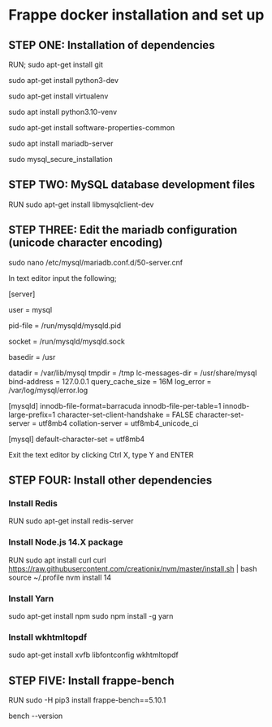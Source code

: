 # Frappe docker installation and set up

## STEP ONE: Installation of dependencies
RUN;
sudo apt-get install git

sudo apt-get install python3-dev

sudo apt-get install virtualenv

sudo apt install python3.10-venv

sudo apt-get install software-properties-common

sudo apt install mariadb-server

sudo mysql_secure_installation

## STEP TWO: MySQL database development files
RUN
sudo apt-get install libmysqlclient-dev

## STEP THREE: Edit the mariadb configuration (unicode character encoding)

sudo nano /etc/mysql/mariadb.conf.d/50-server.cnf

In text editor input the following;

 [server]
 
 user = mysql
 
 pid-file = /run/mysqld/mysqld.pid
 
 socket = /run/mysqld/mysqld.sock
 
 basedir = /usr
 
 datadir = /var/lib/mysql
 tmpdir = /tmp
 lc-messages-dir = /usr/share/mysql
 bind-address = 127.0.0.1
 query_cache_size = 16M
 log_error = /var/log/mysql/error.log

 [mysqld]
 innodb-file-format=barracuda
 innodb-file-per-table=1
 innodb-large-prefix=1
 character-set-client-handshake = FALSE
 character-set-server = utf8mb4
 collation-server = utf8mb4_unicode_ci      
 
 [mysql]
 default-character-set = utf8mb4

Exit the text editor by clicking Ctrl X, type Y and ENTER

## STEP FOUR: Install other dependencies 
### Install Redis
RUN
sudo apt-get install redis-server

### Install Node.js 14.X package
RUN
sudo apt install curl 
curl https://raw.githubusercontent.com/creationix/nvm/master/install.sh | bash
source ~/.profile
nvm install 14

### Install Yarn
sudo apt-get install npm
sudo npm install -g yarn

### Install wkhtmltopdf
sudo apt-get install xvfb libfontconfig wkhtmltopdf

## STEP FIVE: Install frappe-bench
RUN
sudo -H pip3 install frappe-bench==5.10.1

bench --version




